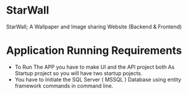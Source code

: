 # StarWall
StarWall; A Wallpaper and Image sharing Website (Backend &amp; Frontend)

# Application Running Requirements
- To Run The APP you have to make UI and the API project both As Startup project so you will have two startup pojects.
- You have to Initiate the SQL Server ( MSSQL ) Database using entity framework commands in command line.

